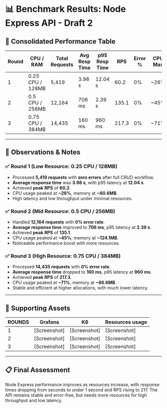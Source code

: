 # 📊 Benchmark Results: Node Express API - Draft 2

## 🧪 Consolidated Performance Table

| Round | CPU / RAM        | Total Requests | Avg Resp Time | p95 Resp Time | RPS    | Error % | CPU Max | Mem Max   |
|-------|------------------|---------------|--------------|--------------|--------|---------|---------|-----------|
| 1     | 0.25 CPU / 128MB | 5,419         | 3.98 s       | 12.04 s      | 60.2   | 0%      | ~26%    | ~60.6MB   |
| 2     | 0.5 CPU / 256MB  | 12,164        | 706 ms       | 2.39 s       | 135.1  | 0%      | ~45%    | ~124.1MB  |
| 3     | 0.75 CPU / 384MB | 14,435        | 160 ms       | 960 ms       | 217.3  | 0%      | ~71%    | ~66.6MB   |

---

## 🧠 Observations & Notes

### ✅ Round 1 (Low Resource: 0.25 CPU / 128MB)

- Processed **5,419 requests** with **zero errors** after full CRUD workflow.
- **Average response time** was **3.98 s**, with p95 latency at **12.04 s**.
- Achieved **peak RPS** of **60.2**.
- CPU usage peaked at **~26%**, memory at **~60.6MB**.
- High latency and low throughput under minimal resources.

### ✅ Round 2 (Mid Resource: 0.5 CPU / 256MB)

- Handled **12,164 requests** with **0% error rate**.
- **Average response time** improved to **706 ms**, p95 latency at **2.39 s**.
- Achieved **peak RPS** of **135.1**.
- CPU usage peaked at **~45%**, memory at **~124.1MB**.
- Noticeable performance boost with more resources.

### ✅ Round 3 (High Resource: 0.75 CPU / 384MB)

- Processed **14,435 requests** with **0% error rate**.
- **Average response time** dropped to **160 ms**, p95 latency at **960 ms**.
- Achieved **peak RPS** of **217.3**.
- CPU usage peaked at **~71%**, memory at **~66.6MB**.
- Stable and efficient at higher allocations, with much lower latency.

---

## 🔧 Supporting Assets

| ROUNDS | Grafana      | K6           | Resources usage |
| ------ | ------------ | ------------ | --------------- |
| 1      | [Screenshot] | [Screenshot] | [Screenshot]    |
| 2      | [Screenshot] | [Screenshot] | [Screenshot]    |
| 3      | [Screenshot] | [Screenshot] | [Screenshot]    |

---

## 📋 Final Assessment

Node Express performance improves as resources increase, with response times dropping from seconds to under 1 second and RPS rising to 217. The API remains stable and error-free, but needs more resources for high throughput and low latency.
